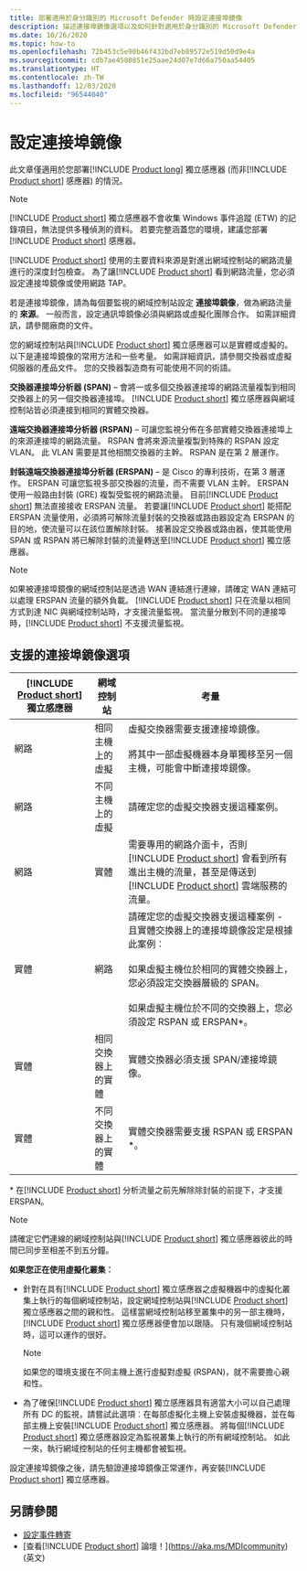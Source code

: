 ```yaml
---
title: 部署適用於身分識別的 Microsoft Defender 時設定連接埠鏡像
description: 描述連接埠鏡像選項以及如何針對適用於身分識別的 Microsoft Defender 設定它們
ms.date: 10/26/2020
ms.topic: how-to
ms.openlocfilehash: 72b453c5e90b46f432bd7eb89572e519d50d9e4a
ms.sourcegitcommit: cdb7ae4580851e25aae24d07e7d66a750aa54405
ms.translationtype: HT
ms.contentlocale: zh-TW
ms.lasthandoff: 12/03/2020
ms.locfileid: "96544040"
---
```

# <a name="configure-port-mirroring"></a>設定連接埠鏡像

此文章僅適用於您部署[!INCLUDE [Product long](includes/product-long.md)] 獨立感應器 (而非[!INCLUDE [Product short](includes/product-short.md)] 感應器) 的情況。

> [!NOTE]
> [!INCLUDE [Product short](includes/product-short.md)] 獨立感應器不會收集 Windows 事件追蹤 (ETW) 的記錄項目，無法提供多種偵測的資料。 若要完整涵蓋您的環境，建議您部署[!INCLUDE [Product short](includes/product-short.md)] 感應器。

[!INCLUDE [Product short](includes/product-short.md)] 使用的主要資料來源是對進出網域控制站的網路流量進行的深度封包檢查。 為了讓[!INCLUDE [Product short](includes/product-short.md)] 看到網路流量，您必須設定連接埠鏡像或使用網路 TAP。

若是連接埠鏡像，請為每個要監視的網域控制站設定 **連接埠鏡像**，做為網路流量的 **來源**。 一般而言，設定通訊埠鏡像必須與網路或虛擬化團隊合作。
如需詳細資訊，請參閱廠商的文件。

您的網域控制站與[!INCLUDE [Product short](includes/product-short.md)] 獨立感應器可以是實體或虛擬的。 以下是連接埠鏡像的常用方法和一些考量。 如需詳細資訊，請參閱交換器或虛擬伺服器的產品文件。 您的交換器製造商有可能使用不同的術語。

**交換器連接埠分析器 (SPAN)** – 會將一或多個交換器連接埠的網路流量複製到相同交換器上的另一個交換器連接埠。 [!INCLUDE [Product short](includes/product-short.md)] 獨立感應器與網域控制站皆必須連接到相同的實體交換器。

**遠端交換器連接埠分析器 (RSPAN)**  – 可讓您監視分佈在多部實體交換器連接埠上的來源連接埠的網路流量。 RSPAN 會將來源流量複製到特殊的 RSPAN 設定 VLAN。 此 VLAN 需要是其他相關交換器的主幹。 RSPAN 是在第 2 層運作。

**封裝遠端交換器連接埠分析器 (ERSPAN)** – 是 Cisco 的專利技術，在第 3 層運作。 ERSPAN 可讓您監視多部交換器的流量，而不需要 VLAN 主幹。 ERSPAN 使用一般路由封裝 (GRE) 複製受監視的網路流量。 目前[!INCLUDE [Product short](includes/product-short.md)] 無法直接接收 ERSPAN 流量。 若要讓[!INCLUDE [Product short](includes/product-short.md)] 能搭配 ERSPAN 流量使用，必須將可解除流量封裝的交換器或路由器設定為 ERSPAN 的目的地，使流量可以在該位置解除封裝。 接著設定交換器或路由器，使其能使用 SPAN 或 RSPAN 將已解除封裝的流量轉送至[!INCLUDE [Product short](includes/product-short.md)] 獨立感應器。

> [!NOTE]
> 如果被連接埠鏡像的網域控制站是透過 WAN 連結進行連線，請確定 WAN 連結可以處理 ERSPAN 流量的額外負載。
> [!INCLUDE [Product short](includes/product-short.md)] 只在流量以相同方式到達 NIC 與網域控制站時，才支援流量監視。 當流量分散到不同的連接埠時，[!INCLUDE [Product short](includes/product-short.md)] 不支援流量監視。

## <a name="supported-port-mirroring-options"></a>支援的連接埠鏡像選項

|[!INCLUDE [Product short](includes/product-short.md)] 獨立感應器|網域控制站|考量|
|---------------|---------------------|------------------|
|網路|相同主機上的虛擬|虛擬交換器需要支援連接埠鏡像。<br /><br />將其中一部虛擬機器本身單獨移至另一個主機，可能會中斷連接埠鏡像。|
|網路|不同主機上的虛擬|請確定您的虛擬交換器支援這種案例。|
|網路|實體|需要專用的網路介面卡，否則[!INCLUDE [Product short](includes/product-short.md)] 會看到所有進出主機的流量，甚至是傳送到[!INCLUDE [Product short](includes/product-short.md)] 雲端服務的流量。|
|實體|網路|請確定您的虛擬交換器支援這種案例 - 且實體交換器上的連接埠鏡像設定是根據此案例︰<br /><br />如果虛擬主機位於相同的實體交換器上，您必須設定交換器層級的 SPAN。<br /><br />如果虛擬主機位於不同的交換器上，您必須設定 RSPAN 或 ERSPAN&#42;。|
|實體|相同交換器上的實體|實體交換器必須支援 SPAN/連接埠鏡像。|
|實體|不同交換器上的實體|實體交換器需要支援 RSPAN 或 ERSPAN &#42;。|

&#42; 在[!INCLUDE [Product short](includes/product-short.md)] 分析流量之前先解除除封裝的前提下，才支援 ERSPAN。

> [!NOTE]
> 請確定它們連線的網域控制站與[!INCLUDE [Product short](includes/product-short.md)] 獨立感應器彼此的時間已同步至相差不到五分鐘。

**如果您正在使用虛擬化叢集︰**

- 針對在具有[!INCLUDE [Product short](includes/product-short.md)] 獨立感應器之虛擬機器中的虛擬化叢集上執行的每個網域控制站，設定網域控制站與[!INCLUDE [Product short](includes/product-short.md)] 獨立感應器之間的親和性。 這樣當網域控制站移至叢集中的另一部主機時，[!INCLUDE [Product short](includes/product-short.md)] 獨立感應器便會加以跟隨。 只有幾個網域控制站時，這可以運作的很好。

  > [!NOTE]
  > 如果您的環境支援在不同主機上進行虛擬對虛擬 (RSPAN)，就不需要擔心親和性。

- 為了確保[!INCLUDE [Product short](includes/product-short.md)] 獨立感應器具有適當大小可以自己處理所有 DC 的監視，請嘗試此選項︰在每部虛擬化主機上安裝虛擬機器，並在每部主機上安裝[!INCLUDE [Product short](includes/product-short.md)] 獨立感應器。 將每個[!INCLUDE [Product short](includes/product-short.md)] 獨立感應器設定為監視叢集上執行的所有網域控制站。 如此一來，執行網域控制站的任何主機都會被監視。

設定連接埠鏡像之後，請先驗證連接埠鏡像正常運作，再安裝[!INCLUDE [Product short](includes/product-short.md)] 獨立感應器。

## <a name="see-also"></a>另請參閱

- [設定事件轉寄](configure-event-forwarding.md)
- [查看[!INCLUDE [Product short](includes/product-short.md)] 論壇！](https://aka.ms/MDIcommunity)\(英文\)
